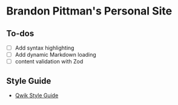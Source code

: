 # Brandon Pittman's Personal Site

## To-dos

- [ ] Add syntax highlighting
- [ ] Add dynamic Markdown loading
- [ ] content validation with Zod

## Style Guide

- [Qwik Style Guide](https://github.com/qwikifiers/qwik-style-guide#use-kebab-case-for-files)
